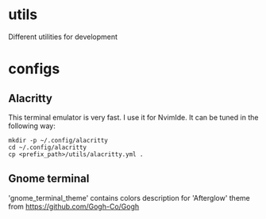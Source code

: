 # utils
Different utilities for development

# configs
## Alacritty
This terminal emulator is very fast. I use it for NvimIde.
It can be tuned in the following way:
```
mkdir -p ~/.config/alacritty
cd ~/.config/alacritty
cp <prefix_path>/utils/alacritty.yml .
```

## Gnome terminal
'gnome_terminal_theme' contains colors description for 'Afterglow' theme from https://github.com/Gogh-Co/Gogh
